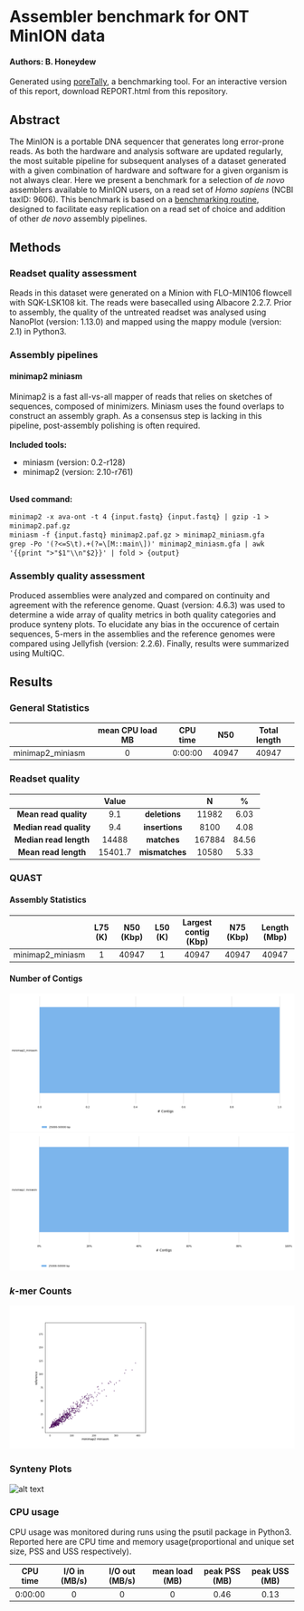# Assembler benchmark for ONT MinION data
#### Authors: B. Honeydew
Generated using [poreTally](https://github.com/cvdelannoy/poreTally), a benchmarking tool. For an interactive version of this report, download REPORT.html from this repository.

<h2>Abstract</h2>The MinION is a portable DNA sequencer that generates long error-prone reads. As both the hardware and analysis software are updated regularly, the most suitable pipeline for subsequent analyses of a dataset generated with a given combination of hardware and software for a given organism is not always clear. Here we present a benchmark for a selection of <i>de novo</i> assemblers available to MinION users, on a read set of <i>Homo sapiens</i> (NCBI taxID: 9606). This benchmark is based on a <a href=\>benchmarking routine</a>, designed to facilitate easy replication on a read set of choice and addition of other <i>de novo</i> assembly pipelines.<h2>Methods</h2><h3>Readset quality assessment</h3>Reads in this dataset were generated on a Minion with FLO-MIN106 flowcell with SQK-LSK108 kit. The reads were basecalled using Albacore 2.2.7. Prior to assembly, the quality of the untreated readset was analysed using NanoPlot (version: 1.13.0) and mapped using the mappy module (version: 2.1) in Python3.<h3>Assembly pipelines</h3><h4>minimap2 miniasm</h4>Minimap2 is a fast all-vs-all mapper of reads that relies on sketches of sequences, composed of minimizers. Miniasm uses the found overlaps to construct an assembly graph. As a consensus step is lacking in this pipeline, post-assembly polishing is often required.<br>&zwnj;<br>&zwnj;<b>Included tools:</b><ul><li>miniasm (version: 0.2-r128) </li><li>minimap2 (version: 2.10-r761) </li></ul><br>&zwnj;<b>Used command:</b><pre><code>minimap2 -x ava-ont -t 4 {input.fastq} {input.fastq} | gzip -1 > minimap2.paf.gz
miniasm -f {input.fastq} minimap2.paf.gz > minimap2_miniasm.gfa
grep -Po '(?<=S\t).+(?=\[M::main\])' minimap2_miniasm.gfa | awk '{{print ">"$1"\\n"$2}}' | fold > {output}
</code></pre><h3>Assembly quality assessment</h3>Produced assemblies were analyzed and compared on continuity and agreement with the reference genome. Quast (version: 4.6.3) was used to determine a wide array of quality metrics in both quality categories and produce synteny plots. To elucidate any bias in the occurence of certain sequences, 5-mers in the assemblies and the reference genomes were compared using Jellyfish (version: 2.2.6). Finally, results were summarized using MultiQC.<h2>Results</h2><h3>General Statistics</h3><table>
<thead>
<tr><th style="text-align: center;">                </th><th style="text-align: center;"> mean CPU load MB </th><th style="text-align: center;"> CPU time </th><th style="text-align: center;"> N50 </th><th style="text-align: center;"> Total length </th></tr>
</thead>
<tbody>
<tr><td style="text-align: center;">minimap2_miniasm</td><td style="text-align: center;">        0         </td><td style="text-align: center;"> 0:00:00  </td><td style="text-align: center;">40947</td><td style="text-align: center;">    40947     </td></tr>
</tbody>
</table><h3>Readset quality</h3>
<table>
<thead>
<tr><th style="text-align: center;">                          </th><th style="text-align: center;"> Value </th><th style="text-align: center;">                 </th><th style="text-align: center;">  N   </th><th style="text-align: center;">  %  </th></tr>
</thead>
<tbody>
<tr><td style="text-align: center;"> <b>Mean read quality</b> </td><td style="text-align: center;">  9.1  </td><td style="text-align: center;"><b>deletions</b> </td><td style="text-align: center;">11982 </td><td style="text-align: center;">6.03 </td></tr>
<tr><td style="text-align: center;"><b>Median read quality</b></td><td style="text-align: center;">  9.4  </td><td style="text-align: center;"><b>insertions</b></td><td style="text-align: center;"> 8100 </td><td style="text-align: center;">4.08 </td></tr>
<tr><td style="text-align: center;"><b>Median read length</b> </td><td style="text-align: center;"> 14488 </td><td style="text-align: center;"> <b>matches</b>  </td><td style="text-align: center;">167884</td><td style="text-align: center;">84.56</td></tr>
<tr><td style="text-align: center;"> <b>Mean read length</b>  </td><td style="text-align: center;">15401.7</td><td style="text-align: center;"><b>mismatches</b></td><td style="text-align: center;">10580 </td><td style="text-align: center;">5.33 </td></tr>
</tbody>
</table><h3>QUAST</h3><h4>Assembly Statistics</h4><table>
<thead>
<tr><th style="text-align: center;">                </th><th style="text-align: center;"> L75 (K) </th><th style="text-align: center;"> N50 (Kbp) </th><th style="text-align: center;"> L50 (K) </th><th style="text-align: center;"> Largest contig (Kbp) </th><th style="text-align: center;"> N75 (Kbp) </th><th style="text-align: center;"> Length (Mbp) </th></tr>
</thead>
<tbody>
<tr><td style="text-align: center;">minimap2_miniasm</td><td style="text-align: center;">    1    </td><td style="text-align: center;">   40947   </td><td style="text-align: center;">    1    </td><td style="text-align: center;">        40947         </td><td style="text-align: center;">   40947   </td><td style="text-align: center;">    40947     </td></tr>
</tbody>
</table><h4>Number of Contigs</h4>

![alt text](multiqc_report/multiqc_plots/png/mqc_quast_num_contigs_1.png "contig numbers")![alt text](multiqc_report/multiqc_plots/png/mqc_quast_num_contigs_1_pc.png "contig percentages")<h3> <i>k</i>-mer Counts</h3>

![alt text](multiqc_report/multiqc_plots/png/mqc_jellyfish_kmer_scatterplot.png "kmer plots")<h3> Synteny Plots</h3>

![alt text](multiqc_report/multiqc_plots/png/mqc_mummerplot.png "synteny plots")<h3>CPU usage</h3>

CPU usage was monitored during runs using the psutil package in Python3. Reported here are CPU time and memory usage(proportional and unique set size, PSS and USS respectively).<table>
<thead>
<tr><th style="text-align: center;"> CPU time </th><th style="text-align: center;"> I/O in (MB/s) </th><th style="text-align: center;"> I/O out (MB/s) </th><th style="text-align: center;"> mean load (MB) </th><th style="text-align: center;"> peak PSS (MB) </th><th style="text-align: center;"> peak USS (MB) </th></tr>
</thead>
<tbody>
<tr><td style="text-align: center;"> 0:00:00  </td><td style="text-align: center;">       0       </td><td style="text-align: center;">       0        </td><td style="text-align: center;">       0        </td><td style="text-align: center;">     0.46      </td><td style="text-align: center;">     0.13      </td></tr>
</tbody>
</table>